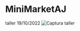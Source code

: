 # MiniMarketAJ
taller 19/10/2022
![Captura taller](https://user-images.githubusercontent.com/67281150/196803631-e6b23b14-6805-446f-a26a-5e820514fd17.PNG)

